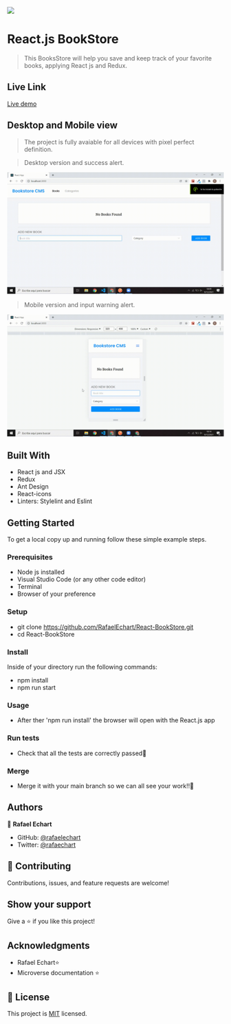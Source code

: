 ![](https://img.shields.io/badge/Microverse-blueviolet)

# React.js BookStore

> This BooksStore will help you save and keep track of your favorite books, applying React js and Redux.

## Live Link

[Live demo](https://bookstorereactmicroverse.herokuapp.com/)

## Desktop and Mobile view

> The project is fully avaiable for all devices with pixel perfect definition. 

> Desktop version and success alert.

![screenshot](./src/README/desktopView.gif)

> Mobile version and input warning alert.

![screenshot](./src/README/mobileView.gif)



## Built With

- React js and JSX
- Redux
- Ant Design
- React-icons
- Linters: Stylelint and Eslint


## Getting Started

To get a local copy up and running follow these simple example steps.

### Prerequisites

- Node js installed
- Visual Studio Code (or any other code editor)
- Terminal
- Browser of your preference

### Setup

- git clone https://github.com/RafaelEchart/React-BookStore.git
- cd React-BookStore

### Install

Inside of your directory run the following commands:

- npm install 
- npm run start

### Usage

- After ther 'npm run install' the browser will open with the React.js app


### Run tests

- Check that all the tests are correctly passed🤝

### Merge

- Merge it with your main branch so we can all see your work!!🤝


## Authors

👤 **Rafael Echart**

- GitHub: [@rafaelechart](https://github.com/rafaelechart)
- Twitter: [@rafaechart](https://twitter.com/rafaechart)


## 🤝 Contributing

Contributions, issues, and feature requests are welcome!


## Show your support

Give a ⭐️ if you like this project!

## Acknowledgments

- Rafael Echart⭐️
- Microverse documentation ⭐️

## 📝 License

This project is [MIT](./MIT.md) licensed.